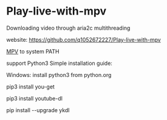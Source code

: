 # Play-live-with-mpv
Downloading video through aria2c multithreading

website: https://github.com/q1052672227/Play-live-with-mpv

<a href="https://mpv.srsfckn.biz/" rel="nofollow">MPV</a> to system PATH</li>

support Python3
Simple installation guide:

Windows:
install python3 from python.org

pip3 install you-get 

pip3 install youtube-dl

pip install --upgrade ykdl

